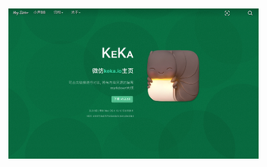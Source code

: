 # 

![](https://raw.githubusercontent.com/qbeenslee/CDN/master/screenshot/2022/04-27/034430e20-20220427032935.png)
